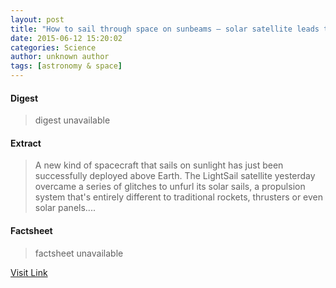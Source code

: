 ```yaml
---
layout: post
title: "How to sail through space on sunbeams – solar satellite leads the way"
date: 2015-06-12 15:20:02
categories: Science
author: unknown author
tags: [astronomy & space]
---
```



#### Digest
>digest unavailable

#### Extract
>A new kind of spacecraft that sails on sunlight has just been successfully deployed above Earth. The LightSail satellite yesterday overcame a series of glitches to unfurl its solar sails, a propulsion system that's entirely different to traditional rockets, thrusters or even solar panels....

#### Factsheet
>factsheet unavailable

[Visit Link](http://phys.org/news353310334.html)


